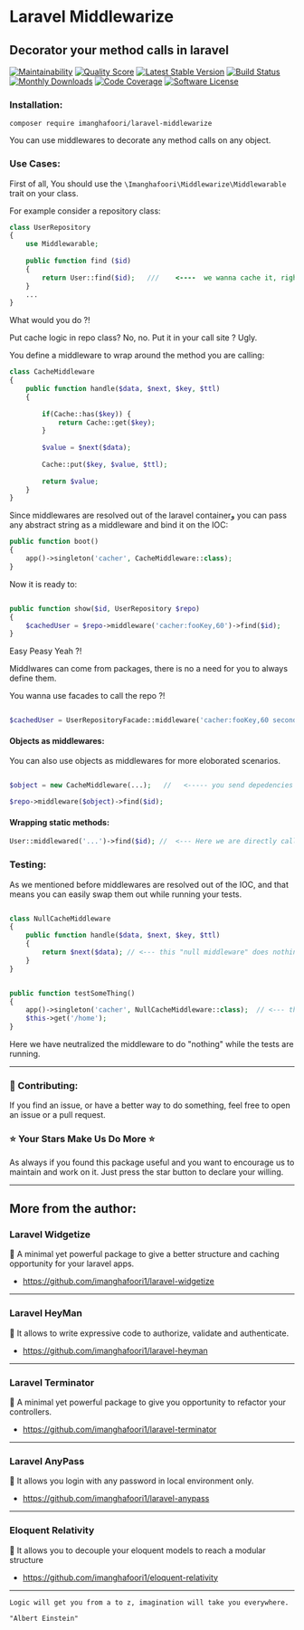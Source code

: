 

<h1> Laravel Middlewarize </h1>
<h2> Decorator your method calls in laravel </h2>

    
[![Maintainability](https://api.codeclimate.com/v1/badges/265609ba555d5fd06560/maintainability)](https://codeclimate.com/github/imanghafoori1/laravel-middlewarize/maintainability)
<a href="https://scrutinizer-ci.com/g/imanghafoori1/laravel-middlewarize"><img src="https://img.shields.io/scrutinizer/g/imanghafoori1/laravel-middlewarize.svg?style=flat-square" alt="Quality Score"></img></a>
[![Latest Stable Version](https://poser.pugx.org/imanghafoori/laravel-middlewarize/v/stable)](https://packagist.org/packages/imanghafoori/laravel-middlewarize)
[![Build Status](https://travis-ci.org/imanghafoori1/laravel-middlewarize.svg?branch=master)](https://travis-ci.org/imanghafoori1/laravel-middlewarize)
[![Monthly Downloads](https://poser.pugx.org/imanghafoori/laravel-middlewarize/d/monthly)](https://packagist.org/packages/imanghafoori/laravel-middlewarize)
[![Code Coverage](https://scrutinizer-ci.com/g/imanghafoori1/laravel-middlewarize/badges/coverage.png?b=master)](https://scrutinizer-ci.com/g/imanghafoori1/laravel-middlewarize/?branch=master)
[![Software License](https://img.shields.io/badge/license-MIT-blue.svg?style=round-square)](LICENSE.md)
</p>



### Installation: 

```
composer require imanghafoori/laravel-middlewarize
```

You can use middlewares to decorate any method calls on any object.

### Use Cases:

First of all, You should use the `\Imanghafoori\Middlewarize\Middlewarable` trait on your class.

For example consider a repository class:

```php
class UserRepository
{
    use Middlewarable;
    
    public function find ($id) 
    {
        return User::find($id);   ///    <----  we wanna cache it, right ?
    }
    ...
}

```

What would you do ?!

Put cache logic in repo class? No, no. Put it in your call site ? Ugly.


You define a middleware to wrap around the method you are calling:

```php
class CacheMiddleware
{
    public function handle($data, $next, $key, $ttl)
    {
        
        if(Cache::has($key)) {
            return Cache::get($key);
        }
       
        $value = $next($data);
        
        Cache::put($key, $value, $ttl);
        
        return $value;
    }
}
```

Since middlewares are resolved out of the laravel containerو you can pass any abstract string as a middleware and bind it on the IOC:

```php
public function boot()
{
    app()->singleton('cacher', CacheMiddleware::class);
}

```

Now it is ready to:

```php

public function show($id, UserRepository $repo)
{
    $cachedUser = $repo->middleware('cacher:fooKey,60')->find($id);
}

```

Easy Peasy Yeah ?!

Middlwares can come from packages, there is no a need for you to always define them.

You wanna use facades to call the repo ?!

```php

$cachedUser = UserRepositoryFacade::middleware('cacher:fooKey,60 seconds')->find($id);

```


#### Objects as middlewares:

You can also use objects as middlewares for more eloborated scenarios.
```php

$object = new CacheMiddleware(...);   //   <----- you send depedencies to it.

$repo->middleware($object)->find($id);

```

#### Wrapping static methods:

```php
User::middlewared('...')->find($id); //  <--- Here we are directly call it through an eloquent model.
```

### Testing:
As we mentioned before middlewares are resolved out of the IOC, and that means you can easily swap them out while running your tests.

```php

class NullCacheMiddleware
{
    public function handle($data, $next, $key, $ttl)
    {
        return $next($data); // <--- this "null middleware" does nothing.
    }
}


public function testSomeThing()
{
    app()->singleton('cacher', NullCacheMiddleware::class);  // <--- this causes to replace the cache middleware
    $this->get('/home');
}

```

Here we have neutralized the middleware to do "nothing" while the tests are running.

--------------------

### :raising_hand: Contributing:

If you find an issue, or have a better way to do something, feel free to open an issue or a pull request.


### :star: Your Stars Make Us Do More :star:

As always if you found this package useful and you want to encourage us to maintain and work on it. Just press the star button to declare your willing.

--------------------


## More from the author:

### Laravel Widgetize

 :gem: A minimal yet powerful package to give a better structure and caching opportunity for your laravel apps.

- https://github.com/imanghafoori1/laravel-widgetize

-------------------


### Laravel HeyMan

:gem: It allows to write expressive code to authorize, validate and authenticate.

- https://github.com/imanghafoori1/laravel-heyman


------------

### Laravel Terminator


 :gem: A minimal yet powerful package to give you opportunity to refactor your controllers.

- https://github.com/imanghafoori1/laravel-terminator


------------

### Laravel AnyPass

:gem: It allows you login with any password in local environment only.

- https://github.com/imanghafoori1/laravel-anypass

------------

### Eloquent Relativity

:gem: It allows you to decouple your eloquent models to reach a modular structure

- https://github.com/imanghafoori1/eloquent-relativity

----------------

<p align="center">
  
    Logic will get you from a to z, imagination will take you everywhere.
    
    "Albert Einstein"
    
</p>
